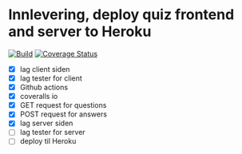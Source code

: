 # Innlevering, deploy quiz frontend and server to Heroku

[![Build](https://github.com/runejac/web-api-own-account-innlevering-runejac/actions/workflows/test.yml/badge.svg)](https://github.com/runejac/web-api-own-account-innlevering-runejac/actions/workflows/test.yml)
[![Coverage Status](https://coveralls.io/repos/github/runejac/web-api-own-account-innlevering-runejac/badge.svg?branch=main&t=cenNWE)](https://coveralls.io/github/runejac/web-api-own-account-innlevering-runejac?branch=main)

* [x] lag client siden
* [x] lag tester for client
* [x] Github actions
* [x] coveralls io
* [x] GET request for questions
* [x] POST request for answers
* [x] lag server siden
* [ ] lag tester for server
* [ ] deploy til Heroku
